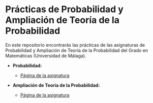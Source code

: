 # Prácticas de Probabilidad y Ampliación de Teoría de la Probabilidad

En este repositorio encontrarás las prácticas de las asignaturas de Probabilidad y Ampliación de Teoría de la Probabilidad del Grado en Matemáticas (Universidad de Málaga).

- **Probabilidad:**
  - [Página de la asignatura](https://www.uma.es/centers/subject/etsi-informatica/5310/51500/401)

- **Ampliación de Teoría de la Probabilidad:**
  - [Página de la asignatura](https://www.uma.es/centers/subject/5003/51521/)
